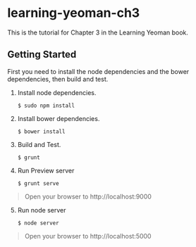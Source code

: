 # learning-yeoman-ch3
This is the tutorial for Chapter 3 in the Learning Yeoman book.

## Getting Started
First you need to install the node dependencies and the bower dependencies, then build and test. 

1. Install node dependencies.
	
	```
	$ sudo npm install 
	```

2. Install bower dependencies.

	```
	$ bower install
	```

3. Build and Test.

	```
	$ grunt
	```

4. Run Preview server
	
	```
	$ grunt serve
	```
> Open your browser to http://localhost:9000

5. Run node server

	```
	$ node server
	```

> Open your browser to http://localhost:5000